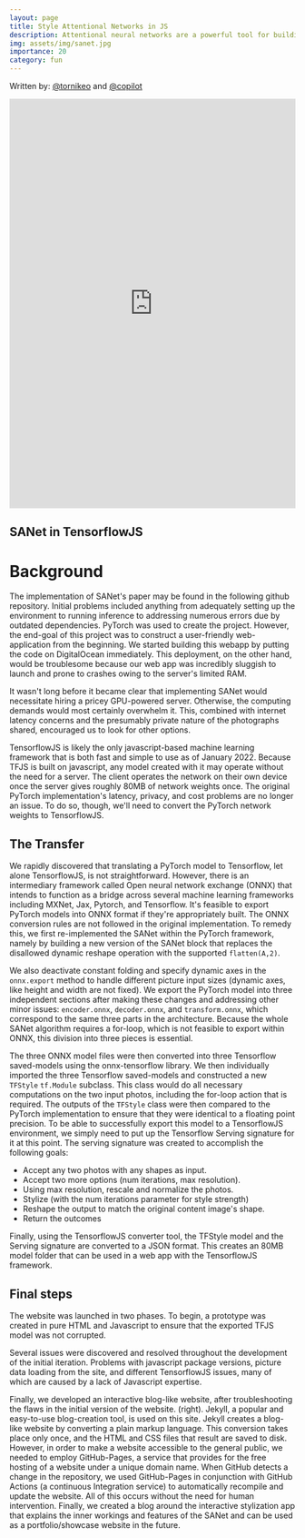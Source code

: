 ```yaml
---
layout: page
title: Style Attentional Networks in JS
description: Attentional neural networks are a powerful tool for building language models. But we can also use attention mechanism to stylize images efficiently enough for <b>within</b> the web-browser. 
img: assets/img/sanet.jpg
importance: 20
category: fun
---
```


Written by: [@tornikeo](https://github.com/tornikeo) and [@copilot](https://copilot.github.com/) 

<iframe src="https://tornikeo.github.io/embed-stylize" height="720px" width="100%" frameborder="0" allowfullscreen></iframe>

## SANet in TensorflowJS
# Background

The implementation of SANet's paper may be found in the following github repository. Initial problems included anything from adequately setting up the environment to running inference to addressing numerous errors due by outdated dependencies. PyTorch was used to create the project. However, the end-goal of this project was to construct a user-friendly web-application from the beginning. We started building this webapp by putting the code on DigitalOcean immediately. This deployment, on the other hand, would be troublesome because our web app was incredibly sluggish to launch and prone to crashes owing to the server's limited RAM.

It wasn't long before it became clear that implementing SANet would necessitate hiring a pricey GPU-powered server. Otherwise, the computing demands would most certainly overwhelm it. This, combined with internet latency concerns and the presumably private nature of the photographs shared, encouraged us to look for other options.

TensorflowJS is likely the only javascript-based machine learning framework that is both fast and simple to use as of January 2022. Because TFJS is built on javascript, any model created with it may operate without the need for a server. The client operates the network on their own device once the server gives roughly 80MB of network weights once. The original PyTorch implementation's latency, privacy, and cost problems are no longer an issue. To do so, though, we'll need to convert the PyTorch network weights to TensorflowJS.

## The Transfer

We rapidly discovered that translating a PyTorch model to Tensorflow, let alone TensorflowJS, is not straightforward. However, there is an intermediary framework called Open neural network exchange (ONNX) that intends to function as a bridge across several machine learning frameworks including MXNet, Jax, Pytorch, and Tensorflow. It's feasible to export PyTorch models into ONNX format if they're appropriately built. The ONNX conversion rules are not followed in the original implementation. To remedy this, we first re-implemented the SANet within the PyTorch framework, namely by building a new version of the SANet block that replaces the disallowed dynamic reshape operation with the supported `flatten(A,2)`. 

We also deactivate constant folding and specify dynamic axes in the `onnx.export` method to handle different picture input sizes (dynamic axes, like height and width are not fixed). We export the PyTorch model into three independent sections after making these changes and addressing other minor issues: `encoder.onnx`, `decoder.onnx`, and `transform.onnx`, which correspond to the same three parts in the architecture. Because the whole SANet algorithm requires a for-loop, which is not feasible to export within ONNX, this division into three pieces is essential.

The three ONNX model files were then converted into three Tensorflow saved-models using the onnx-tensorflow library. We then individually imported the three Tensorflow saved-models and constructed a new `TFStyle` `tf.Module` subclass. This class would do all necessary computations on the two input photos, including the for-loop action that is required. The outputs of the `TFStyle` class were then compared to the PyTorch implementation to ensure that they were identical to a floating point precision. To be able to successfully export this model to a TensorflowJS environment, we simply need to put up the Tensorflow Serving signature for it at this point. The serving signature was created to accomplish the following goals:

* Accept any two photos with any shapes as input.
* Accept two more options (num iterations, max resolution).
* Using max resolution, rescale and normalize the photos.
* Stylize (with the num iterations parameter for style strength)
* Reshape the output to match the original content image's shape.
* Return the outcomes

Finally, using the TensorflowJS converter tool, the TFStyle model and the Serving signature are converted to a JSON format. This creates an 80MB model folder that can be used in a web app with the TensorflowJS framework.

## Final steps

The website was launched in two phases. To begin, a prototype was created in pure HTML and Javascript to ensure that the exported TFJS model was not corrupted.

Several issues were discovered and resolved throughout the development of the initial iteration. Problems with javascript package versions, picture data loading from the site, and different TensorflowJS issues, many of which are caused by a lack of Javascript expertise.

Finally, we developed an interactive blog-like website, after troubleshooting the flaws in the initial version of the website. (right). Jekyll, a popular and easy-to-use blog-creation tool, is used on this site. Jekyll creates a blog-like website by converting a plain markup language. This conversion takes place only once, and the HTML and CSS files that result are saved to disk. However, in order to make a website accessible to the general public, we needed to employ GitHub-Pages, a service that provides for the free hosting of a website under a unique domain name. When GitHub detects a change in the repository, we used GitHub-Pages in conjunction with GitHub Actions (a continuous Integration service) to automatically recompile and update the website. All of this occurs without the need for human intervention. Finally, we created a blog around the interactive stylization app that explains the inner workings and features of the SANet and can be used as a portfolio/showcase website in the future.